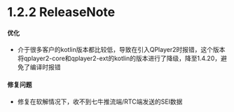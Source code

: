 # 1.2.2 ReleaseNote
#### 优化

- 介于很多客户的kotlin版本都比较低，导致在引入QPlayer2时报错，这个版本将qplayer2-core和qplayer2-ext的kotlin的版本进行了降级，降至1.4.20，避免了编译时报错


#### 修复问题

- 修复在软解情况下，收不到七牛推流端/RTC端发送的SEI数据

